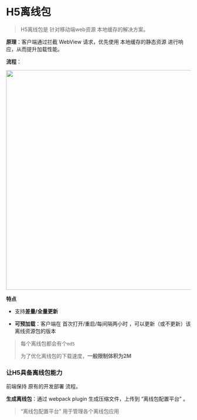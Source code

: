 # H5离线包
> H5离线包是 针对移动端web资源 本地缓存的解决方案。

**原理**：客户端通过拦截 WebView 请求，优先使用 本地缓存的静态资源 进行响应，从而提升加载性能。

**流程**：

<img src="https://p6.music.126.net/obj/wo3DlcOGw6DClTvDisK1/7747115528/a3ef/810c/cbd5/d6652b5ae0b7526c3133e28294946071.png" width="600px" />

**特点**
 - 支持**差量/全量更新**
<!-- 
 - **计算diff包的最大版本差**：每次发布新版本的时候，会将最新版本资源包与历史 `N` 个版本做差量计算（最大限制 10） -->

 - **可预加载**：客户端在 首次打开/重启/每间隔两小时 ，可以更新（或不更新）该离线资源包的版本

> 每个离线包都会有个`md5`
> 
> 为了优化离线包的下载速度，**一般限制体积为2M**


### 让H5具备离线包能力
前端保持 原有的开发部署 流程。

**生成离线包**：通过 webpack plugin 生成压缩文件，上传到 “离线包配置平台” 。

> “离线包配置平台” 用于管理各个离线包应用

